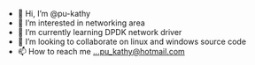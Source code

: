 - 👋 Hi, I’m @pu-kathy
- 👀 I’m interested in networking area
- 🌱 I’m currently learning DPDK network driver
- 💞️ I’m looking to collaborate on linux and windows  source code
- 📫 How to reach me ...pu_kathy@hotmail.com

<!---
pu-kathy/pu-kathy is a ✨ special ✨ repository because its `README.md` (this file) appears on your GitHub profile.
You can click the Preview link to take a look at your changes.
--->

